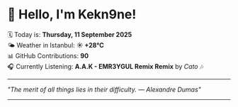 # 👋 Hello, I'm Kekn9ne!

🗓️ Today is: **Thursday, 11 September 2025**  
🌤️ Weather in Istanbul: **☀️   +28°C**  
📊 GitHub Contributions: **90**  
🎧 Currently Listening: **A.A.K - EMR3YGUL Remix Remix** by *Cato* 🎶

---

_"The merit of all things lies in their difficulty. — *Alexandre Dumas*"_

---
